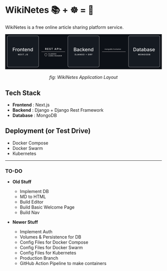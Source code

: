 # WikiNetes 📚 + ☸️ = 🫶

WikiNetes is a free online article sharing platform service. 

![WikiNetes Application Layout](./docs/appLayout.svg)
<div align='center'><i>fig: WikiNetes Application Layout</i></div>


## Tech Stack 

- **Frontend** : Next.js
- **Backend** : Django + Django Rest Framework
- **Database** : MongoDB

## Deployment (or Test Drive)

- Docker Compose
- Docker Swarm
- Kubernetes

---

### TO-DO

+ **Old Stuff**
	- Implement DB
	- MD to HTML
	- Build Editor
	- Build Basic Welcome Page
	- Build Nav

+ **Newer Stuff**
	- Implement Auth
	- Volumes & Persistence for DB
	- Config Files for Docker Compose
	- Config Files for Docker Swarm
	- Config Files for Kubernetes
	- Production Branch
	- GitHub Action Pipeline to make containers



